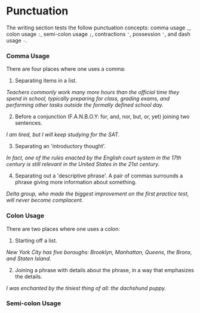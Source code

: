 # Punctuation

The writing section tests the follow punctuation concepts: comma usage `,`,
colon usage `:`, semi-colon usage `;`, contractions `'`, possession `'`, and dash usage `-`.

### Comma Usage

There are four places where one uses a comma:

1. Separating items in a list.

  *Teachers commonly work many more hours than the official time they spend in
 school, typically preparing for class, grading exams, and performing other tasks
 outside the formally defined school day.*

2. Before a conjunction (F.A.N.B.O.Y: for, and, nor, but, or, yet) joining two sentences.

 *I am tired, but I will keep studying for the SAT.*

3. Separating an 'introductory thought'.

  *In fact, one of the rules enacted by the English court system in the
 17th century is still relevant in the United States in the 21st century.*

4. Separating out a 'descriptive phrase'.  A pair of commas surrounds a phrase
giving more information about something.  

 *Delta group, who made the biggest improvement on the first practice test, will
never become complacent.*


### Colon Usage

There are two places where one uses a colon:

1. Starting off a list.

 *New York City has five boroughs: Brooklyn, Manhattan, Queens, the Bronx, and
Staten Island.*

2. Joining a phrase with details about the phrase, in a way that emphasizes the
details.

 *I was enchanted by the tiniest thing of all: the dachshund puppy.* 

### Semi-colon Usage




